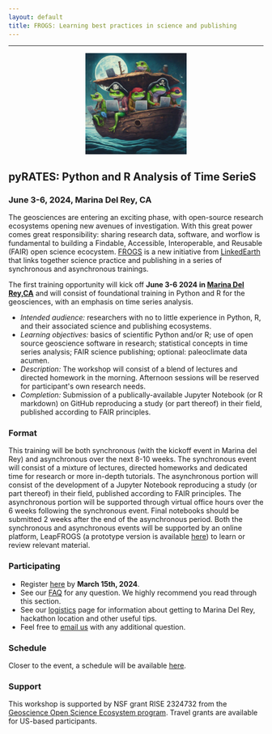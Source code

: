 ```yaml
---
layout: default
title: FROGS: Learning best practices in science and publishing
---
```

---
<div style="text-align: center;">
<img src="images/Pyrateslogo.jpg" alt="Logo of Pyrates Wokshop" width="200" />
</div>

## pyRATES: Python and R Analysis of Time SerieS

### June 3-6, 2024, Marina Del Rey, CA
The geosciences are entering an exciting phase, with open-source research ecosystems opening new avenues of investigation. With this great power comes great responsibility: sharing research data, software, and worflow is fundamental to building a Findable, Accessible, Interoperable, and Reusable (FAIR) open science ecocystem. [FROGS](http://linked.earth/FROGS/about) is a new initiative from [LinkedEarth](http://linked.earth) that links together science practice and publishing in a series of synchronous and asynchronous trainings. 

The first training opportunity will kick off **June 3-6 2024 in [Marina Del Rey,CA](https://linkedearth.github.io/FROGS/marina)** and will consist of foundational training in Python and R for the geosciences, with an emphasis on time series analysis. 

* *Intended audience:* researchers with no to little experience in Python, R, and their associated science and publishing ecosystems. 
* *Learning objectives:* basics of scientific Python and/or R; use of open source geoscience software in research; statistical concepts in time series analysis; FAIR science publishing; optional: paleoclimate data acumen. 
* *Description:* The workshop will consist of a blend of lectures and directed homework in the morning. Afternoon sessions will be reserved for participant's own research needs. 
* *Completion:* Submission of a publically-available Jupyter Notebook (or R markdown) on GitHub reproducing a study (or part thereof) in their field, published according to FAIR principles. 

### Format
This training will be both synchronous (with the kickoff event in Marina del Rey) and asynchronous over the next 8-10 weeks. The synchronous event will consist of a mixture of lectures, directed homeworks and dedicated time for research or more in-depth tutorials. The asynchronous portion will consist of the development of a Jupyter Notebook reproducing a study (or part thereof) in their field, published according to FAIR principles. The asynchronous portion will be supported through virtual office hours over the 6 weeks following the synchronous event. Final notebooks should be submitted 2 weeks after the end of the asynchronous period. Both the synchronous and asynchronous events will be supported by an online platform, LeapFROGS (a prototype version is available [here](http://linked.earth/ec_workshops_py/)) to learn or review relevant material.

### Participating
* Register [here](https://forms.gle/5kchNDdUAYM8xkaP8) by **March 15th, 2024**. 
* See our [FAQ](https://linkedearth.github.io/FROGS/faq) for any question. We highly recommend you read through this section.
* See our [logistics](https://linkedearth.github.io/FROGS/marina) page for information about getting to Marina Del Rey, hackathon location and other useful tips. 
* Feel free to [email us](mailto:linkedearth@gmail.com) with any additional question.

### Schedule

Closer to the event, a schedule will be available [here](https://linkedearth.github.io/FROGS/schedule).

### Support

This workshop is supported by NSF grant RISE 2324732 from the [Geoscience Open Science Ecosystem program](https://new.nsf.gov/funding/opportunities/geosciences-open-science-ecosystem-geo-ose). Travel grants are available for US-based participants. 


